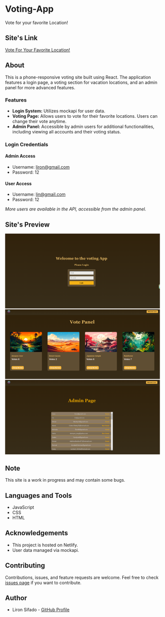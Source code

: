 # Voting-App

Vote for your favorite Location!

## Site's Link
[Vote For Your Favorite Location!](https://sifadovote.netlify.app/login/)

## About
This is a phone-responsive voting site built using React. The application features a login page, a voting section for vacation locations, and an admin panel for more advanced features. 

### Features
- **Login System:** Utilizes mockapi for user data.
- **Voting Page:** Allows users to vote for their favorite locations. Users can change their vote anytime.
- **Admin Panel:** Accessible by admin users for additional functionalities, including viewing all accounts and their voting status.

### Login Credentials

#### Admin Access
- Username: liron@gmail.com
- Password: 12

#### User Access
- Username: lin@gmail.com
- Password: 12

_More users are available in the API, accessible from the admin panel._

## Site's Preview
![Alt text](./vote/src/res/img/login.PNG) ![Alt text](./vote/src/res/img/vote.PNG) ![Alt text](./vote/src/res/img/admin.PNG)

## Note
This site is a work in progress and may contain some bugs.

## Languages and Tools
- JavaScript
- CSS
- HTML

## Acknowledgements
- This project is hosted on Netlify.
- User data managed via mockapi.

## Contributing
Contributions, issues, and feature requests are welcome. Feel free to check [issues page](link-to-your-repo-issues) if you want to contribute.

## Author
- Liron Sifado - [GitHub Profile](https://github.com/LironSif/Voting-App)

